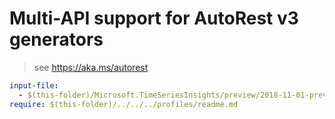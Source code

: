 # Multi-API support for AutoRest v3 generators

> see https://aka.ms/autorest

``` yaml $(enable-multi-api)
input-file:
  - $(this-folder)/Microsoft.TimeSeriesInsights/preview/2018-11-01-preview/timeseriesinsights.json
require: $(this-folder)/../../../profiles/readme.md
```
